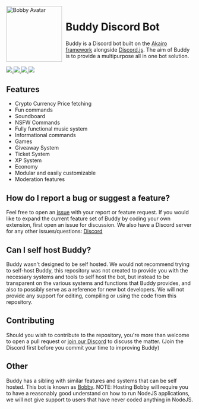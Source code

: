 <img width="150" height="150" align="left" style="float: left; margin: 0 10px 0 0;" alt="Bobby Avatar" src="https://chappy202.com/buddy/images/face-circle-256.png">

# Buddy Discord Bot
Buddy is a Discord bot built on the [Akairo framework](https://discord-akairo.github.io/#/) alongside [Discord.js](https://discord.js.org/#/). The aim of Buddy is to provide a multipurpose all in one bot solution.
<div style="display: block; margin-top: 20px; margin-bottom: 30px;">
<a href ="https://github.com/Chappy202/Buddy"><img src = "https://img.shields.io/badge/Buddy%20Version-0.0.2-blue.svg?noavatar=true?style=plastic&maxAge=300">
<img src = "https://img.shields.io/github/languages/top/Chappy202/Buddy?color=yellow&label=Javascript">
<img src = "https://img.shields.io/github/issues/Chappy202/Buddy">
<img src = "https://img.shields.io/github/issues-pr/Chappy202/Buddy">
</a>
</div>

## Features
- Crypto Currency Price fetching
- Fun commands
- Soundboard
- NSFW Commands
- Fully functional music system
- Informational commands
- Games
- Giveaway System
- Ticket System
- XP System
- Economy
- Modular and easily customizable
- Moderation features

## How do I report a bug or suggest a feature?
Feel free to open an [issue](https://github.com/Chappy202/Buddy/issues/new/choose) with your report or feature request. If you would like to expand the current feature set of Buddy by coding your own extension, first open an issue for discussion. We also have a Discord server for any other issues/questions: [Discord](https://chappy202.com/discord)

## Can I self host Buddy?
Buddy wasn't designed to be self hosted. We would not recommend trying to self-host Buddy, this repository was not created to provide you with the necessary systems and tools to self host the bot, but instead to be transparent on the various systems and functions that Buddy provides, and also to possibly serve as a reference for new bot developers. We will not provide any support for editing, compiling or using the code from this repository.

## Contributing
Should you wish to contribute to the repository, you're more than welcome to open a pull request or [join our Discord](https://chappy202.com/discord) to discuss the matter. (Join the Discord first before you commit your time to improving Buddy)

## Other
Buddy has a sibling with similar features and systems that can be self hosted. This bot is known as [Bobby](https://github.com/Chappy202/Bobby). NOTE: Hosting Bobby will require you to have a reasonably good understand on how to run NodeJS applications, we will not give support to users that have never coded anything in NodeJS.
